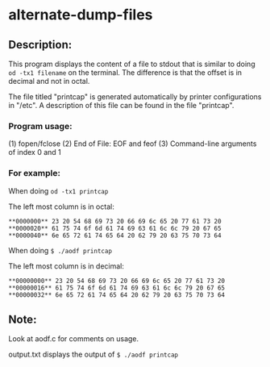 # alternate-dump-files

## Description:
This program displays the content of a file to stdout that is similar to doing ```od -tx1 filename``` on the terminal. The difference is that the offset is in decimal and not in octal. 

The file titled "printcap" is generated automatically by printer configurations in "/etc". A description of this file can be found in the file "printcap".

### Program usage:

(1) fopen/fclose
(2) End of File: EOF and feof
(3) Command-line arguments of index 0 and 1 



### For example:

When doing ```od -tx1 printcap```

The left most column is in octal:
```
**0000000** 23 20 54 68 69 73 20 66 69 6c 65 20 77 61 73 20
**0000020** 61 75 74 6f 6d 61 74 69 63 61 6c 6c 79 20 67 65
**0000040** 6e 65 72 61 74 65 64 20 62 79 20 63 75 70 73 64
```

When doing ``` $ ./aodf printcap ``` 

The left most column is in decimal:
```
**00000000** 23 20 54 68 69 73 20 66 69 6c 65 20 77 61 73 20
**00000016** 61 75 74 6f 6d 61 74 69 63 61 6c 6c 79 20 67 65
**00000032** 6e 65 72 61 74 65 64 20 62 79 20 63 75 70 73 64
```


## Note:

Look at aodf.c for comments on usage. 

output.txt displays the output of  ``` $ ./aodf printcap ``` 
